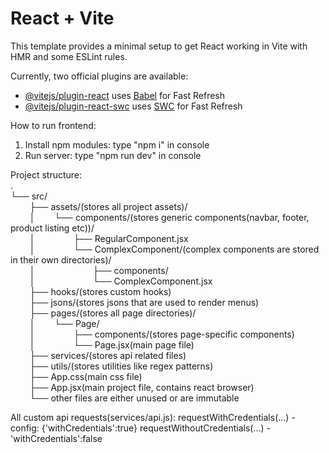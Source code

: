 # React + Vite

This template provides a minimal setup to get React working in Vite with HMR and some ESLint rules.

Currently, two official plugins are available:

- [@vitejs/plugin-react](https://github.com/vitejs/vite-plugin-react/blob/main/packages/plugin-react/README.md) uses [Babel](https://babeljs.io/) for Fast Refresh
- [@vitejs/plugin-react-swc](https://github.com/vitejs/vite-plugin-react-swc) uses [SWC](https://swc.rs/) for Fast Refresh

How to run frontend:
1. Install npm modules: type "npm i" in console
2. Run server: type "npm run dev" in console

Project structure: <br/>
.<br/>
└── src/<br/>
⠀⠀⠀├── assets/(stores all project assets)/<br/>
⠀⠀⠀│⠀⠀⠀└── components/(stores generic components(navbar, footer, product listing etc))/ <br/>
⠀⠀⠀│⠀⠀⠀⠀⠀⠀├── RegularComponent.jsx<br/>
⠀⠀⠀│⠀⠀⠀⠀⠀⠀└── ComplexComponent/(complex components are stored in their own directories)/<br/>
⠀⠀⠀│⠀⠀⠀⠀⠀⠀⠀⠀⠀├── components/<br/>
⠀⠀⠀│⠀⠀⠀⠀⠀⠀⠀⠀⠀└── ComplexComponent.jsx<br/>
⠀⠀⠀├── hooks/(stores custom hooks)<br/>
⠀⠀⠀├── jsons/(stores jsons that are used to render menus)<br/>
⠀⠀⠀├── pages/(stores all page directories)/<br/>
⠀⠀⠀│⠀⠀⠀└── Page/<br/>
⠀⠀⠀│⠀⠀⠀⠀⠀⠀├── components/(stores page-specific components)<br/>
⠀⠀⠀│⠀⠀⠀⠀⠀⠀└── Page.jsx(main page file)<br/>
⠀⠀⠀├── services/(stores api related files)<br/>
⠀⠀⠀├── utils/(stores utilities like regex patterns)<br/>
⠀⠀⠀├── App.css(main css file)<br/>
⠀⠀⠀├── App.jsx(main project file, contains react browser)<br/>
⠀⠀⠀└── other files are either unused or are immutable<br/>

All custom api requests(services/api.js):
   requestWithCredentials(...) - config: {'withCredentials':true}
    requestWithoutCredentials(...) - 'withCredentials':false


